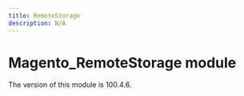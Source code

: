 ```yaml
---
title: RemoteStorage
description: N/A
---
```


# Magento_RemoteStorage module

<InlineAlert slots="text" />
The version of this module is 100.4.6.
